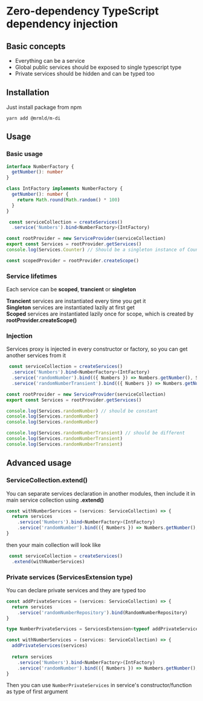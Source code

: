 

# Zero-dependency TypeScript dependency injection
## Basic concepts
- Everything can be a service
- Global public services should be exposed to single typescript type
- Private services should be hidden and can be typed too

## Installation
Just install package from npm
```shell
yarn add @mrmld/m-di
```

## Usage
### Basic usage
```typescript
interface NumberFactory {
  getNumber(): number
}

class IntFactory implements NumberFactory {
  getNumber(): number {
    return Math.round(Math.random() * 100)
  }
}

 const serviceCollection = createServices()
  .service('Numbers').bind<NumberFactory>(IntFactory)

const rootProvider = new ServiceProvider(serviceCollection)
export const Services = rootProvider.getServices()
console.log(Services.Counter) // Should be a singleton instance of CounterService

const scopedProvider = rootProvider.createScope()
```

### Service lifetimes
Each service can be **scoped**, **trancient** or **singleton**  
  
**Trancient** services are instantiated every time you get it  
**Singleton** services are instantiated lazily at first get  
**Scoped** services are instantiated lazily once for scope, which is created by **rootProvider.createScope()**  

### Injection
Services proxy is injected in every constructor or factory, so you can get another services from it
```typescript
 const serviceCollection = createServices()
  .service('Numbers').bind<NumberFactory>(IntFactory)
  .service('randomNumber').bind(({ Numbers }) => Numbers.getNumber(), ServiceScope.SINGLETON)
  .service('randomNumberTransient').bind(({ Numbers }) => Numbers.getNumber(), ServiceScope.TRANSIENT)

const rootProvider = new ServiceProvider(serviceCollection)
export const Services = rootProvider.getServices()

console.log(Services.randomNumber) // should be constant
console.log(Services.randomNumber)
console.log(Services.randomNumber)

console.log(Services.randomNumberTransient) // should be different
console.log(Services.randomNumberTransient)
console.log(Services.randomNumberTransient)
```

## Advanced usage
### ServiceCollection.extend()
You can separate services declaration in another modules, then include it in main service collection using **.extend()**  
```typescript
const withNumberServices = (services: ServiceCollection) => {
  return services
    .service('Numbers').bind<NumberFactory>(IntFactory)
    .service('randomNumber').bind(({ Numbers }) => Numbers.getNumber(), ServiceScope.SINGLETON)
}
```
then your main collection will look like
```typescript
 const serviceCollection = createServices()
  .extend(withNumberServices)
```
### Private services (ServicesExtension type)
You can declare private services and they are typed too
```typescript
const addPrivateServices = (services: ServiceCollection) => {
  return services
    .service('randomNumberRepository').bind(RandomNumberRepository)
}

type NumberPrivateServices = ServicesExtension<typeof addPrivateServices>

const withNumberServices = (services: ServiceCollection) => {
  addPrivateServices(services)
  
  return services
    .service('Numbers').bind<NumberFactory>(IntFactory)
    .service('randomNumber').bind(({ Numbers }) => Numbers.getNumber(), ServiceScope.SINGLETON)
}
```
Then you can use ```NumberPrivateServices``` in service's constructor/function as type of first argument
